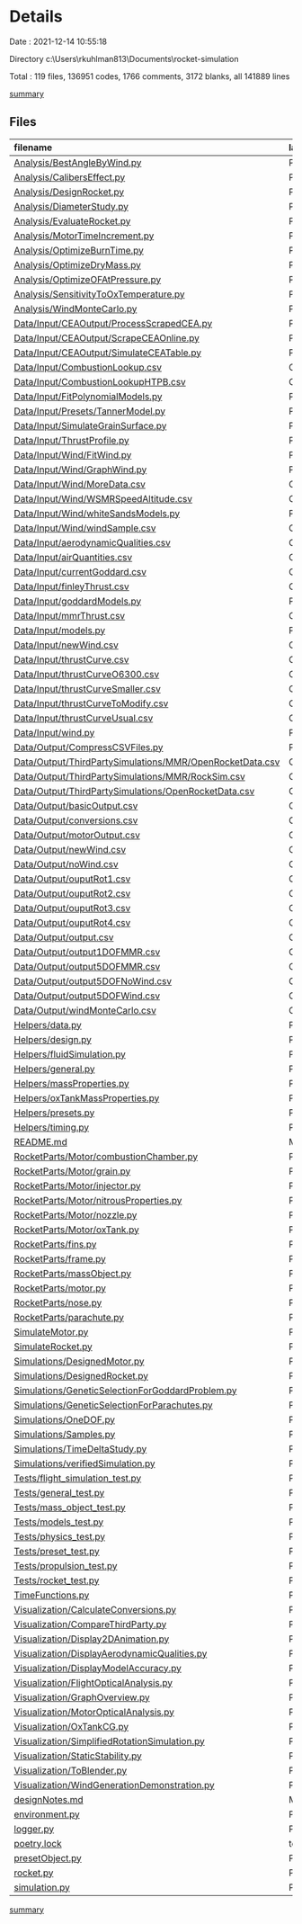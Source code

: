 # Details

Date : 2021-12-14 10:55:18

Directory c:\Users\rkuhlman813\Documents\rocket-simulation

Total : 119 files,  136951 codes, 1766 comments, 3172 blanks, all 141889 lines

[summary](results.md)

## Files
| filename | language | code | comment | blank | total |
| :--- | :--- | ---: | ---: | ---: | ---: |
| [Analysis/BestAngleByWind.py](/Analysis/BestAngleByWind.py) | Python | 30 | 7 | 19 | 56 |
| [Analysis/CalibersEffect.py](/Analysis/CalibersEffect.py) | Python | 23 | 11 | 16 | 50 |
| [Analysis/DesignRocket.py](/Analysis/DesignRocket.py) | Python | 52 | 24 | 34 | 110 |
| [Analysis/DiameterStudy.py](/Analysis/DiameterStudy.py) | Python | 84 | 27 | 40 | 151 |
| [Analysis/EvaluateRocket.py](/Analysis/EvaluateRocket.py) | Python | 13 | 13 | 20 | 46 |
| [Analysis/MotorTimeIncrement.py](/Analysis/MotorTimeIncrement.py) | Python | 18 | 5 | 19 | 42 |
| [Analysis/OptimizeBurnTime.py](/Analysis/OptimizeBurnTime.py) | Python | 37 | 18 | 26 | 81 |
| [Analysis/OptimizeDryMass.py](/Analysis/OptimizeDryMass.py) | Python | 32 | 7 | 23 | 62 |
| [Analysis/OptimizeOFAtPressure.py](/Analysis/OptimizeOFAtPressure.py) | Python | 24 | 10 | 20 | 54 |
| [Analysis/SensitivityToOxTemperature.py](/Analysis/SensitivityToOxTemperature.py) | Python | 26 | 6 | 22 | 54 |
| [Analysis/WindMonteCarlo.py](/Analysis/WindMonteCarlo.py) | Python | 45 | 8 | 26 | 79 |
| [Data/Input/CEAOutput/ProcessScrapedCEA.py](/Data/Input/CEAOutput/ProcessScrapedCEA.py) | Python | 81 | 20 | 65 | 166 |
| [Data/Input/CEAOutput/ScrapeCEAOnline.py](/Data/Input/CEAOutput/ScrapeCEAOnline.py) | Python | 107 | 27 | 74 | 208 |
| [Data/Input/CEAOutput/SimulateCEATable.py](/Data/Input/CEAOutput/SimulateCEATable.py) | Python | 39 | 8 | 22 | 69 |
| [Data/Input/CombustionLookup.csv](/Data/Input/CombustionLookup.csv) | CSV | 8,284 | 0 | 1 | 8,285 |
| [Data/Input/CombustionLookupHTPB.csv](/Data/Input/CombustionLookupHTPB.csv) | CSV | 10,001 | 0 | 1 | 10,002 |
| [Data/Input/FitPolynomialModels.py](/Data/Input/FitPolynomialModels.py) | Python | 105 | 37 | 69 | 211 |
| [Data/Input/Presets/TannerModel.py](/Data/Input/Presets/TannerModel.py) | Python | 29 | 4 | 9 | 42 |
| [Data/Input/SimulateGrainSurface.py](/Data/Input/SimulateGrainSurface.py) | Python | 163 | 80 | 105 | 348 |
| [Data/Input/ThrustProfile.py](/Data/Input/ThrustProfile.py) | Python | 26 | 7 | 22 | 55 |
| [Data/Input/Wind/FitWind.py](/Data/Input/Wind/FitWind.py) | Python | 29 | 6 | 28 | 63 |
| [Data/Input/Wind/GraphWind.py](/Data/Input/Wind/GraphWind.py) | Python | 15 | 14 | 19 | 48 |
| [Data/Input/Wind/MoreData.csv](/Data/Input/Wind/MoreData.csv) | CSV | 17,018 | 0 | 1 | 17,019 |
| [Data/Input/Wind/WSMRSpeedAltitude.csv](/Data/Input/Wind/WSMRSpeedAltitude.csv) | CSV | 103 | 0 | 0 | 103 |
| [Data/Input/Wind/whiteSandsModels.py](/Data/Input/Wind/whiteSandsModels.py) | Python | 12 | 2 | 13 | 27 |
| [Data/Input/Wind/windSample.csv](/Data/Input/Wind/windSample.csv) | CSV | 17,018 | 0 | 1 | 17,019 |
| [Data/Input/aerodynamicQualities.csv](/Data/Input/aerodynamicQualities.csv) | CSV | 7,503 | 0 | 0 | 7,503 |
| [Data/Input/airQuantities.csv](/Data/Input/airQuantities.csv) | CSV | 501 | 0 | 0 | 501 |
| [Data/Input/currentGoddard.csv](/Data/Input/currentGoddard.csv) | CSV | 12 | 0 | 1 | 13 |
| [Data/Input/finleyThrust.csv](/Data/Input/finleyThrust.csv) | CSV | 2,024 | 0 | 0 | 2,024 |
| [Data/Input/goddardModels.py](/Data/Input/goddardModels.py) | Python | 43 | 16 | 29 | 88 |
| [Data/Input/mmrThrust.csv](/Data/Input/mmrThrust.csv) | CSV | 12 | 0 | 0 | 12 |
| [Data/Input/models.py](/Data/Input/models.py) | Python | 57 | 91 | 45 | 193 |
| [Data/Input/newWind.csv](/Data/Input/newWind.csv) | CSV | 2 | 0 | 1 | 3 |
| [Data/Input/thrustCurve.csv](/Data/Input/thrustCurve.csv) | CSV | 5 | 0 | 1 | 6 |
| [Data/Input/thrustCurveO6300.csv](/Data/Input/thrustCurveO6300.csv) | CSV | 12 | 0 | 1 | 13 |
| [Data/Input/thrustCurveSmaller.csv](/Data/Input/thrustCurveSmaller.csv) | CSV | 12 | 0 | 1 | 13 |
| [Data/Input/thrustCurveToModify.csv](/Data/Input/thrustCurveToModify.csv) | CSV | 12 | 0 | 0 | 12 |
| [Data/Input/thrustCurveUsual.csv](/Data/Input/thrustCurveUsual.csv) | CSV | 28 | 0 | 1 | 29 |
| [Data/Input/wind.py](/Data/Input/wind.py) | Python | 93 | 38 | 61 | 192 |
| [Data/Output/CompressCSVFiles.py](/Data/Output/CompressCSVFiles.py) | Python | 9 | 2 | 10 | 21 |
| [Data/Output/ThirdPartySimulations/MMR/OpenRocketData.csv](/Data/Output/ThirdPartySimulations/MMR/OpenRocketData.csv) | CSV | 3,233 | 0 | 1 | 3,234 |
| [Data/Output/ThirdPartySimulations/MMR/RockSim.csv](/Data/Output/ThirdPartySimulations/MMR/RockSim.csv) | CSV | 1,995 | 0 | 1 | 1,996 |
| [Data/Output/ThirdPartySimulations/OpenRocketData.csv](/Data/Output/ThirdPartySimulations/OpenRocketData.csv) | CSV | 4,681 | 0 | 1 | 4,682 |
| [Data/Output/basicOutput.csv](/Data/Output/basicOutput.csv) | CSV | 2,987 | 0 | 1 | 2,988 |
| [Data/Output/conversions.csv](/Data/Output/conversions.csv) | CSV | 12,934 | 0 | 1 | 12,935 |
| [Data/Output/motorOutput.csv](/Data/Output/motorOutput.csv) | CSV | 3,008 | 0 | 1 | 3,009 |
| [Data/Output/newWind.csv](/Data/Output/newWind.csv) | CSV | 51 | 0 | 1 | 52 |
| [Data/Output/noWind.csv](/Data/Output/noWind.csv) | CSV | 3,850 | 0 | 1 | 3,851 |
| [Data/Output/ouputRot1.csv](/Data/Output/ouputRot1.csv) | CSV | 4,689 | 0 | 1 | 4,690 |
| [Data/Output/ouputRot2.csv](/Data/Output/ouputRot2.csv) | CSV | 4,576 | 0 | 1 | 4,577 |
| [Data/Output/ouputRot3.csv](/Data/Output/ouputRot3.csv) | CSV | 4,566 | 0 | 1 | 4,567 |
| [Data/Output/ouputRot4.csv](/Data/Output/ouputRot4.csv) | CSV | 4,671 | 0 | 1 | 4,672 |
| [Data/Output/output.csv](/Data/Output/output.csv) | CSV | 10,370 | 0 | 1 | 10,371 |
| [Data/Output/output1DOFMMR.csv](/Data/Output/output1DOFMMR.csv) | CSV | 2,667 | 0 | 1 | 2,668 |
| [Data/Output/output5DOFMMR.csv](/Data/Output/output5DOFMMR.csv) | CSV | 2,146 | 0 | 1 | 2,147 |
| [Data/Output/output5DOFNoWind.csv](/Data/Output/output5DOFNoWind.csv) | CSV | 1,311 | 0 | 1 | 1,312 |
| [Data/Output/output5DOFWind.csv](/Data/Output/output5DOFWind.csv) | CSV | 1,311 | 0 | 1 | 1,312 |
| [Data/Output/windMonteCarlo.csv](/Data/Output/windMonteCarlo.csv) | CSV | 51 | 0 | 1 | 52 |
| [Helpers/data.py](/Helpers/data.py) | Python | 47 | 17 | 36 | 100 |
| [Helpers/design.py](/Helpers/design.py) | Python | 6 | 0 | 4 | 10 |
| [Helpers/fluidSimulation.py](/Helpers/fluidSimulation.py) | Python | 69 | 54 | 53 | 176 |
| [Helpers/general.py](/Helpers/general.py) | Python | 158 | 44 | 90 | 292 |
| [Helpers/massProperties.py](/Helpers/massProperties.py) | Python | 15 | 7 | 13 | 35 |
| [Helpers/oxTankMassProperties.py](/Helpers/oxTankMassProperties.py) | Python | 34 | 4 | 17 | 55 |
| [Helpers/presets.py](/Helpers/presets.py) | Python | 39 | 1 | 26 | 66 |
| [Helpers/timing.py](/Helpers/timing.py) | Python | 33 | 9 | 15 | 57 |
| [README.md](/README.md) | Markdown | 92 | 21 | 57 | 170 |
| [RocketParts/Motor/combustionChamber.py](/RocketParts/Motor/combustionChamber.py) | Python | 62 | 32 | 32 | 126 |
| [RocketParts/Motor/grain.py](/RocketParts/Motor/grain.py) | Python | 104 | 33 | 61 | 198 |
| [RocketParts/Motor/injector.py](/RocketParts/Motor/injector.py) | Python | 94 | 39 | 64 | 197 |
| [RocketParts/Motor/nitrousProperties.py](/RocketParts/Motor/nitrousProperties.py) | Python | 80 | 17 | 40 | 137 |
| [RocketParts/Motor/nozzle.py](/RocketParts/Motor/nozzle.py) | Python | 151 | 92 | 112 | 355 |
| [RocketParts/Motor/oxTank.py](/RocketParts/Motor/oxTank.py) | Python | 188 | 64 | 85 | 337 |
| [RocketParts/fins.py](/RocketParts/fins.py) | Python | 13 | 11 | 9 | 33 |
| [RocketParts/frame.py](/RocketParts/frame.py) | Python | 34 | 3 | 16 | 53 |
| [RocketParts/massObject.py](/RocketParts/massObject.py) | Python | 109 | 39 | 59 | 207 |
| [RocketParts/motor.py](/RocketParts/motor.py) | Python | 189 | 38 | 100 | 327 |
| [RocketParts/nose.py](/RocketParts/nose.py) | Python | 0 | 5 | 1 | 6 |
| [RocketParts/parachute.py](/RocketParts/parachute.py) | Python | 43 | 7 | 26 | 76 |
| [SimulateMotor.py](/SimulateMotor.py) | Python | 27 | 7 | 17 | 51 |
| [SimulateRocket.py](/SimulateRocket.py) | Python | 27 | 4 | 18 | 49 |
| [Simulations/DesignedMotor.py](/Simulations/DesignedMotor.py) | Python | 28 | 5 | 20 | 53 |
| [Simulations/DesignedRocket.py](/Simulations/DesignedRocket.py) | Python | 50 | 7 | 22 | 79 |
| [Simulations/GeneticSelectionForGoddardProblem.py](/Simulations/GeneticSelectionForGoddardProblem.py) | Python | 209 | 41 | 91 | 341 |
| [Simulations/GeneticSelectionForParachutes.py](/Simulations/GeneticSelectionForParachutes.py) | Python | 132 | 23 | 73 | 228 |
| [Simulations/OneDOF.py](/Simulations/OneDOF.py) | Python | 45 | 5 | 17 | 67 |
| [Simulations/Samples.py](/Simulations/Samples.py) | Python | 0 | 57 | 7 | 64 |
| [Simulations/TimeDeltaStudy.py](/Simulations/TimeDeltaStudy.py) | Python | 35 | 17 | 23 | 75 |
| [Simulations/verifiedSimulation.py](/Simulations/verifiedSimulation.py) | Python | 19 | 9 | 11 | 39 |
| [Tests/flight_simulation_test.py](/Tests/flight_simulation_test.py) | Python | 86 | 38 | 56 | 180 |
| [Tests/general_test.py](/Tests/general_test.py) | Python | 65 | 16 | 27 | 108 |
| [Tests/mass_object_test.py](/Tests/mass_object_test.py) | Python | 33 | 3 | 7 | 43 |
| [Tests/models_test.py](/Tests/models_test.py) | Python | 11 | 1 | 4 | 16 |
| [Tests/physics_test.py](/Tests/physics_test.py) | Python | 1 | 14 | 3 | 18 |
| [Tests/preset_test.py](/Tests/preset_test.py) | Python | 10 | 0 | 8 | 18 |
| [Tests/propulsion_test.py](/Tests/propulsion_test.py) | Python | 26 | 21 | 19 | 66 |
| [Tests/rocket_test.py](/Tests/rocket_test.py) | Python | 0 | 0 | 1 | 1 |
| [TimeFunctions.py](/TimeFunctions.py) | Python | 43 | 21 | 20 | 84 |
| [Visualization/CalculateConversions.py](/Visualization/CalculateConversions.py) | Python | 49 | 15 | 30 | 94 |
| [Visualization/CompareThirdParty.py](/Visualization/CompareThirdParty.py) | Python | 186 | 15 | 118 | 319 |
| [Visualization/Display2DAnimation.py](/Visualization/Display2DAnimation.py) | Python | 26 | 5 | 19 | 50 |
| [Visualization/DisplayAerodynamicQualities.py](/Visualization/DisplayAerodynamicQualities.py) | Python | 14 | 4 | 12 | 30 |
| [Visualization/DisplayModelAccuracy.py](/Visualization/DisplayModelAccuracy.py) | Python | 30 | 7 | 22 | 59 |
| [Visualization/FlightOpticalAnalysis.py](/Visualization/FlightOpticalAnalysis.py) | Python | 109 | 24 | 54 | 187 |
| [Visualization/GraphOverview.py](/Visualization/GraphOverview.py) | Python | 34 | 11 | 33 | 78 |
| [Visualization/MotorOpticalAnalysis.py](/Visualization/MotorOpticalAnalysis.py) | Python | 55 | 13 | 38 | 106 |
| [Visualization/OxTankCG.py](/Visualization/OxTankCG.py) | Python | 52 | 2 | 22 | 76 |
| [Visualization/SimplifiedRotationSimulation.py](/Visualization/SimplifiedRotationSimulation.py) | Python | 62 | 28 | 48 | 138 |
| [Visualization/StaticStability.py](/Visualization/StaticStability.py) | Python | 10 | 0 | 9 | 19 |
| [Visualization/ToBlender.py](/Visualization/ToBlender.py) | Python | 25 | 11 | 17 | 53 |
| [Visualization/WindGenerationDemonstration.py](/Visualization/WindGenerationDemonstration.py) | Python | 86 | 20 | 60 | 166 |
| [designNotes.md](/designNotes.md) | Markdown | 45 | 6 | 31 | 82 |
| [environment.py](/environment.py) | Python | 61 | 40 | 38 | 139 |
| [logger.py](/logger.py) | Python | 148 | 35 | 80 | 263 |
| [poetry.lock](/poetry.lock) | toml | 155 | 0 | 11 | 166 |
| [presetObject.py](/presetObject.py) | Python | 26 | 11 | 21 | 58 |
| [rocket.py](/rocket.py) | Python | 351 | 158 | 192 | 701 |
| [simulation.py](/simulation.py) | Python | 184 | 47 | 93 | 324 |

[summary](results.md)